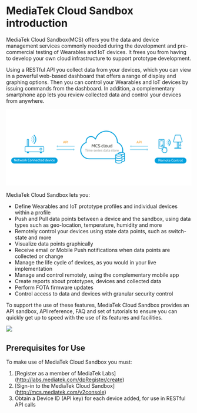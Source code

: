 # **MediaTek Cloud Sandbox introduction**

MediaTek Cloud Sandbox(MCS) offers you the data and device management services commonly needed during the development and pre-commercial testing of Wearables and IoT devices. It frees you from having to develop your own cloud infrastructure to support prototype development.

Using a RESTful API you collect data from your devices, which you can view in a powerful web-based dashboard that offers a range of display and graphing options. Then you can control your Wearables and IoT devices by issuing commands from the dashboard. In addition, a complementary smartphone app lets you review collected data and control your devices from anywhere.

![](images/Introduction/img_introduction_01.png)

MediaTek Cloud Sandbox lets you:

- Define Wearables and IoT prototype profiles and individual devices within a profile
- Push and Pull data points between a device and the sandbox, using data types such as geo-location, temperature, humidity and more
- Remotely control your devices using state data points, such as switch-state and more
- Visualize data points graphically
- Receive email or Mobile Push notifications when data points are collected or change
- Manage the life cycle of devices, as you would in your live implementation
- Manage and control remotely, using the complementary mobile app
- Create reports about prototypes, devices and collected data
- Perform FOTA firmware updates
- Control access to data and devices with granular security control

To support the use of these features, MediaTek Cloud Sandbox provides an API sandbox, API reference, FAQ and set of tutorials to ensure you can quickly get up to speed with the use of its features and facilities.


![](images/Introduction/img_introduction_02.JPEG)



## **Prerequisites for Use**
To make use of MediaTek Cloud Sandbox you must:
1. [Register as a member of MediaTek Labs] (http://labs.mediatek.com/dpRegister/create)
2. [Sign-in to the MediaTek Cloud Sandbox] (http://mcs.mediatek.com/v2console)
3. Obtain a Device ID (API key) for each device added, for use in RESTful API calls
